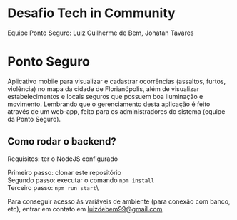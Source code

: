 # Desafio Tech in Community

Equipe Ponto Seguro: Luiz Guilherme de Bem, Johatan Tavares

# Ponto Seguro

Aplicativo mobile para visualizar e cadastrar ocorrências (assaltos, furtos, violência) no mapa da cidade de Florianópolis, além de visualizar estabelecimentos e locais seguros que possuem boa iluminação e movimento. Lembrando que o gerenciamento desta aplicação é feito através de um web-app, feito para os administradores do sistema (equipe da Ponto Seguro).

## Como rodar o backend?
Requisitos: ter o NodeJS configurado

Primeiro passo: clonar este repositório\
Segundo passo: executar o comando `npm install`\
Terceiro passo: `npm run start`\

Para conseguir acesso às variáveis de ambiente (para conexão com banco, etc), entrar em contato em luizdebem99@gmail.com
